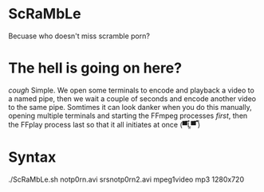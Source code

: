 # ScRaMbLe
Becuase who doesn't miss scramble porn?

# The hell is going on here?
*cough* Simple. We open some terminals to encode and playback a video to a named pipe, then we wait a couple of seconds and encode another video to the same pipe. Somtimes it can look danker when you do this manually, opening multiple terminals and starting the FFmpeg processes *first*, then the FFplay process last so that it all initiates at once (▀̿Ĺ̯▀̿ ̿)

# Syntax
./ScRaMbLe.sh notp0rn.avi srsnotp0rn2.avi mpeg1video mp3 1280x720
